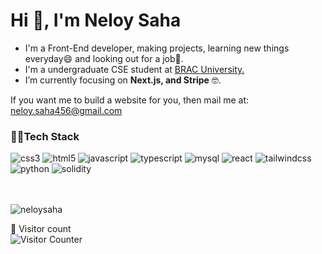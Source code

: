 <h1 align="left">Hi 👋, I'm Neloy Saha</h1>

- I'm a Front-End developer, making projects, learning new things everyday😄 and looking out for a job🧐.
- I'm a undergraduate CSE student at <a href="https://www.bracu.ac.bd/">BRAC University.</a>
- I’m currently focusing on **Next.js, and Stripe** 🤓.

If you want me to build a website for you, then mail me at: neloy.saha456@gmail.com

<h3 align="left">👨‍💻Tech Stack</h3>
<div>
 <img src="https://img.shields.io/badge/CSS3-1572B6?style=for-the-badge&logo=css3&logoColor=white" alt="css3" /> 
<img src="https://img.shields.io/badge/HTML5-E34F26?style=for-the-badge&logo=html5&logoColor=white" alt="html5"/> 
 <img src="https://img.shields.io/badge/JavaScript-323330?style=for-the-badge&logo=javascript&logoColor=F7DF1E" alt="javascript"/> 
 <img src="https://img.shields.io/badge/TypeScript-007ACC?style=for-the-badge&logo=typescript&logoColor=white" alt="typescript"/>
 <img src="https://img.shields.io/badge/MySQL-005C84?style=for-the-badge&logo=mysql&logoColor=white" alt="mysql"/> 
<img src="https://img.shields.io/badge/React-20232A?style=for-the-badge&logo=react&logoColor=61DAFB" alt="react" />
 <img src="https://img.shields.io/badge/Tailwind_CSS-38B2AC?style=for-the-badge&logo=tailwind-css&logoColor=white" alt="tailwindcss"/>
 <img src="https://img.shields.io/badge/Python-FFD43B?style=for-the-badge&logo=python&logoColor=blue" alt="python" />

<img src="https://img.shields.io/badge/Solidity-e6e6e6?style=for-the-badge&logo=solidity&logoColor=black" alt="solidity"/>
</div>

<br>
<br>
<p><img align="center" src="https://github-readme-stats-sigma-lac.vercel.app/api/top-langs?username=neloysaha&show_icons=true&locale=en&layout=compact" alt="neloysaha" /></p>

<p align="left"> 
 👻 Visitor count
  <br>
<img src="https://visit-counter.vercel.app/counter.png?page=NeloySaha" alt="Visitor Counter"/>


</p>

